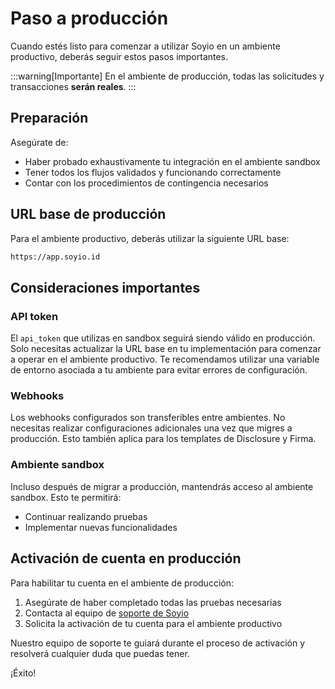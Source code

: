 # Paso a producción

Cuando estés listo para comenzar a utilizar Soyio en un ambiente productivo, deberás seguir estos pasos importantes.

:::warning[Importante]
En el ambiente de producción, todas las solicitudes y transacciones **serán reales**.
:::


## Preparación

Asegúrate de:

- Haber probado exhaustivamente tu integración en el ambiente sandbox
- Tener todos los flujos validados y funcionando correctamente
- Contar con los procedimientos de contingencia necesarios

## URL base de producción

Para el ambiente productivo, deberás utilizar la siguiente URL base:

```bash
https://app.soyio.id
```

## Consideraciones importantes

### API token

El `api_token` que utilizas en sandbox seguirá siendo válido en producción. Solo necesitas actualizar la URL base en tu implementación para comenzar a operar en el ambiente productivo. Te recomendamos utilizar una variable de entorno asociada a tu ambiente para evitar errores de configuración.

### Webhooks

Los webhooks configurados son transferibles entre ambientes. No necesitas realizar configuraciones adicionales una vez que migres a producción. Esto también aplica para los templates de Disclosure y Firma.

### Ambiente sandbox

Incluso después de migrar a producción, mantendrás acceso al ambiente sandbox. Esto te permitirá:
- Continuar realizando pruebas
- Implementar nuevas funcionalidades

## Activación de cuenta en producción

Para habilitar tu cuenta en el ambiente de producción:

1. Asegúrate de haber completado todas las pruebas necesarias
2. Contacta al equipo de [soporte de Soyio](mailto:soporte@soyio.id)
3. Solicita la activación de tu cuenta para el ambiente productivo

Nuestro equipo de soporte te guiará durante el proceso de activación y resolverá cualquier duda que puedas tener.

¡Éxito!
